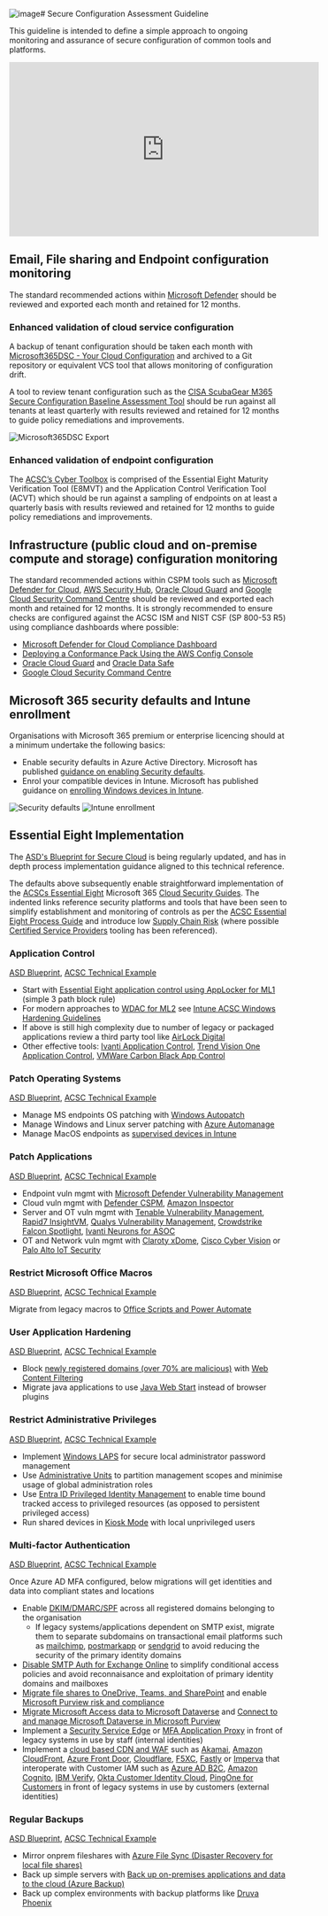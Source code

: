 ![image](https://github.com/wagov/wasocshared/assets/121014/581293d3-2ced-4929-9059-90c84608a8b0)# Secure Configuration Assessment Guideline

This guideline is intended to define a simple approach to ongoing monitoring and assurance of secure configuration of common tools and platforms.

<iframe width="560" height="315" src="https://www.youtube-nocookie.com/embed/g22fKjtMS4I?si=Z7_ZxAQDV-A0K8VL" title="YouTube video player" frameborder="0" allow="accelerometer; autoplay; clipboard-write; encrypted-media; gyroscope; picture-in-picture; web-share" allowfullscreen></iframe>

## Email, File sharing and Endpoint configuration monitoring

The standard recommended actions within [Microsoft Defender](https://security.microsoft.com/securescore?viewid=actions) should be reviewed and exported each month and retained for 12 months.

### Enhanced validation of cloud service configuration

A backup of tenant configuration should be taken each month with [Microsoft365DSC - Your Cloud Configuration](https://microsoft365dsc.com) and archived to a Git repository or equivalent VCS tool that allows monitoring of configuration drift.

A tool to review tenant configuration such as the [CISA ScubaGear M365 Secure Configuration Baseline Assessment Tool](https://github.com/cisagov/ScubaGear) should be run against all tenants at least quarterly with results reviewed and retained for 12 months to guide policy remediations and improvements.

![Microsoft365DSC Export](https://microsoft365dsc.com/Images/Marketing-Export.gif)

### Enhanced validation of endpoint configuration

The [ACSC’s Cyber Toolbox](https://www.cyber.gov.au/about-us/news/essential-eight-assessment-guidance-package) is comprised of the Essential Eight Maturity Verification Tool (E8MVT) and the Application Control Verification Tool (ACVT) which should be run against a sampling of endpoints on at least a quarterly basis with results reviewed and retained for 12 months to guide policy remediations and improvements.

## Infrastructure (public cloud and on-premise compute and storage) configuration monitoring

The standard recommended actions within CSPM tools such as [Microsoft Defender for Cloud](https://portal.azure.com/#view/Microsoft_Azure_Security/SecurityMenuBlade/~/5), [AWS Security Hub](https://aws.amazon.com/security-hub/), [Oracle Cloud Guard](https://www.oracle.com/au/security/cloud-security/cloud-guard/) and [Google Cloud Security Command Centre](https://cloud.google.com/security-command-center) should be reviewed and exported each month and retained for 12 months. It is strongly recommended to ensure checks are configured against the ACSC ISM and NIST CSF (SP 800-53 R5) using compliance dashboards where possible:

- [Microsoft Defender for Cloud Compliance Dashboard](https://learn.microsoft.com/en-us/azure/defender-for-cloud/update-regulatory-compliance-packages)
- [Deploying a Conformance Pack Using the AWS Config Console](https://docs.aws.amazon.com/config/latest/developerguide/conformance-pack-console.html)
- [Oracle Cloud Guard](https://www.oracle.com/au/security/cloud-security/cloud-guard/) and [Oracle Data Safe](https://www.oracle.com/au/security/database-security/data-safe/)
- [Google Cloud Security Command Centre](https://cloud.google.com/security-command-center)

## Microsoft 365 security defaults and Intune enrollment

Organisations with Microsoft 365 premium or enterprise licencing should at a minimum undertake the following basics:

- Enable security defaults in Azure Active Directory. Microsoft has published [guidance on enabling Security defaults](https://docs.microsoft.com/en-us/azure/active-directory/fundamentals/concept-fundamentals-security-defaults#enabling-security-defaults).
- Enrol your compatible devices in Intune. Microsoft has published guidance on [enrolling Windows devices in Intune](https://docs.microsoft.com/en-us/mem/intune/enrollment/windows-enrollment-methods).

![Security defaults](https://learn.microsoft.com/en-us/azure/active-directory/fundamentals/media/security-defaults/security-defaults-entra-admin-center.png)
![Intune enrollment](https://learn.microsoft.com/en-us/mem/intune/fundamentals/media/deployment-guide-enroll/deployment-plan-enroll.png)

## Essential Eight Implementation

The [ASD's Blueprint for Secure Cloud](https://blueprint.asd.gov.au/) is being regularly updated, and has in depth process implementation guidance aligned to this technical reference.

The defaults above subsequently enable straightforward implementation of the [ACSCs Essential Eight](https://www.cyber.gov.au/resources-business-and-government/essential-cyber-security/essential-eight) Microsoft 365 [Cloud Security Guides](https://www.cyber.gov.au/resources-business-and-government/essential-cyber-security/small-business-cyber-security/small-business-cloud-security-guides). The indented links reference security platforms and tools that have been seen to simplify establishment and monitoring of controls as per the [ACSC Essential Eight Process Guide](https://www.cyber.gov.au/resources-business-and-government/essential-cyber-security/essential-eight/essential-eight-assessment-process-guide) and introduce low [Supply Chain Risk](../guidelines/supply-chain-risk-mgmt.md) (where possible [Certified Service Providers](https://www.hostingcertification.gov.au/certified-service-providers) tooling has been referenced).

### Application Control

[ASD Blueprint](https://blueprint.asd.gov.au/security-and-governance/essential-eight/application-control/), [ACSC Technical Example](https://www.cyber.gov.au/resources-business-and-government/essential-cyber-security/small-business-cyber-security/small-business-cloud-security-guide/technical-example-application-control)

- Start with [Essential Eight application control using AppLocker for ML1](https://learn.microsoft.com/en-us/compliance/essential-eight/e8-app-control#essential-eight-application-control-using-applocker-for-ml1) (simple 3 path block rule)
- For modern approaches to [WDAC for ML2](https://learn.microsoft.com/en-us/compliance/essential-eight/e8-app-control#essential-eight-application-control-using-wdac-for-ml2) see [Intune ACSC Windows Hardening Guidelines](https://github.com/microsoft/Intune-ACSC-Windows-Hardening-Guidelines)
- If above is still high complexity due to number of legacy or packaged applications review a third party tool like [AirLock Digital](https://www.airlockdigital.com)
- Other effective tools: [Ivanti Application Control](https://www.ivanti.com/en-au/products/application-control), [Trend Vision One Application Control](https://docs.trendmicro.com/en-us/documentation/article/trend-vision-one-application-control_001), [VMWare Carbon Black App Control](https://www.vmware.com/products/app-control.html)

### Patch Operating Systems

[ASD Blueprint](https://blueprint.asd.gov.au/security-and-governance/essential-eight/patch-os/), [ACSC Technical Example](https://www.cyber.gov.au/resources-business-and-government/essential-cyber-security/small-business-cyber-security/small-business-cloud-security-guide/technical-example-patch-operating-system)

- Manage MS endpoints OS patching with [Windows Autopatch](https://learn.microsoft.com/en-us/windows/deployment/windows-autopatch/overview/windows-autopatch-deployment-guide)
- Manage Windows and Linux server patching with [Azure Automanage](https://learn.microsoft.com/en-us/azure/automanage/automanage-arc)
- Manage MacOS endpoints as [supervised devices in Intune](https://learn.microsoft.com/en-us/mem/intune/protect/software-updates-macos)

### Patch Applications

[ASD Blueprint](https://blueprint.asd.gov.au/security-and-governance/essential-eight/patch-applications/), [ACSC Technical Example](https://www.cyber.gov.au/resources-business-and-government/essential-cyber-security/small-business-cyber-security/small-business-cloud-security-guide/technical-example-patch-applications)

- Endpoint vuln mgmt with [Microsoft Defender Vulnerability Management](https://learn.microsoft.com/en-us/microsoft-365/security/defender-vulnerability-management/defender-vulnerability-management?view=o365-worldwide)
- Cloud vuln mgmt with [Defender CSPM](https://learn.microsoft.com/en-us/azure/defender-for-cloud/concept-cloud-security-posture-management), [Amazon Inspector](https://aws.amazon.com/inspector/)
- Server and OT vuln mgmt with [Tenable Vulnerability Management](https://www.tenable.com/products/tenable-io), [Rapid7 InsightVM](https://www.rapid7.com/products/insightvm/), [Qualys Vulnerability
    Management](https://www.qualys.com/apps/vulnerability-management-detection-response/), [Crowdstrike Falcon Spotlight](https://www.crowdstrike.com/products/exposure-management/falcon-spotlight-vulnerability-management/), [Ivanti Neurons for ASOC](https://www.ivanti.com/products/ivanti-neurons-for-asoc)
- OT and Network vuln mgmt with [Claroty xDome](https://claroty.com/industrial-cybersecurity/xdome), [Cisco Cyber Vision](https://www.cisco.com/site/us/en/products/security/industrial-security/cyber-vision/index.html) or [Palo Alto IoT Security](https://docs.paloaltonetworks.com/iot/iot-security-admin/iot-security-solution/iot-security-solution-structure)

### Restrict Microsoft Office Macros

[ASD Blueprint](https://blueprint.asd.gov.au/security-and-governance/essential-eight/restrict-microsoft-office-macros/), [ACSC Technical Example](https://www.cyber.gov.au/resources-business-and-government/essential-cyber-security/small-business-cyber-security/small-business-cloud-security-guide/technical-example-configure-macro-settings)

Migrate from legacy macros to [Office Scripts and Power Automate](https://learn.microsoft.com/en-us/office/dev/scripts/develop/power-automate-integration?tabs=run-script)

### User Application Hardening

[ASD Blueprint](https://blueprint.asd.gov.au/security-and-governance/essential-eight/user-application-hardening/), [ACSC Technical Example](https://www.cyber.gov.au/resources-business-and-government/essential-cyber-security/small-business-cyber-security/small-business-cloud-security-guide/technical-example-user-application-hardening)

- Block [newly registered domains (over 70% are malicious)](https://unit42.paloaltonetworks.com/newly-registered-domains-malicious-abuse-by-bad-actors/) with [Web Content Filtering](https://learn.microsoft.com/en-us/microsoft-365/security/defender-endpoint/web-content-filtering?view=o365-worldwide)
- Migrate java applications to use [Java Web Start](https://blogs.oracle.com/ebstech/post/migrate-to-java-web-start-from-java-plug-in-now) instead of browser plugins

### Restrict Administrative Privileges

[ASD Blueprint](https://blueprint.asd.gov.au/security-and-governance/essential-eight/restrict-administrative-privileges/), [ACSC Technical Example](https://www.cyber.gov.au/resources-business-and-government/essential-cyber-security/small-business-cyber-security/small-business-cloud-security-guide/technical-example-restrict-administrative-privileges)

- Implement [Windows LAPS](https://learn.microsoft.com/en-us/windows-server/identity/laps/laps-overview) for secure local administrator password management
- Use [Administrative Units](https://learn.microsoft.com/en-us/entra/identity/role-based-access-control/administrative-units) to partition management scopes and minimise usage of global administration roles
- Use [Entra ID Privileged Identity Management](https://learn.microsoft.com/en-us/entra/id-governance/privileged-identity-management/pim-configure) to enable time bound tracked access to privileged resources (as opposed to persistent privileged access)
- Run shared devices in [Kiosk Mode](https://learn.microsoft.com/en-us/mem/intune/configuration/kiosk-settings) with local unprivileged users

### Multi-factor Authentication

[ASD Blueprint](https://blueprint.asd.gov.au/security-and-governance/essential-eight/multi-factor-authentication/), [ACSC Technical Example](https://www.cyber.gov.au/resources-business-and-government/essential-cyber-security/small-business-cyber-security/small-business-cloud-security-guide/technical-example-multi-factor-authentication)

Once Azure AD MFA configured, below migrations will get identities and data into compliant states and locations

- Enable [DKIM/DMARC/SPF](https://learn.microsoft.com/en-us/microsoft-365/security/office-365-security/email-authentication-about?view=o365-worldwide#how-to-avoid-email-authentication-failures-when-sending-mail-to-microsoft-36) across all registered domains belonging to the organisation
    - If legacy systems/applications dependent on SMTP exist, migrate them to separate subdomains on transactional email platforms such as [mailchimp](https://mailchimp.com/developer/transactional/docs/smtp-integration/), [postmarkapp](https://postmarkapp.com/developer/user-guide/send-email-with-smtp) or [sendgrid](https://docs.sendgrid.com/for-developers/sending-email/getting-started-smtp) to avoid reducing the security of the primary identity domains
- [Disable SMTP Auth for Exchange Online](https://learn.microsoft.com/en-us/exchange/clients-and-mobile-in-exchange-online/authenticated-client-smtp-submission#disable-smtp-auth-in-your-organization) to simplify conditional access policies and avoid reconnaisance and exploitation of primary identity domains and mailboxes
- [Migrate file shares to OneDrive, Teams, and SharePoint](https://learn.microsoft.com/en-us/sharepointmigration/fileshare-to-odsp-migration-guide) and enable [Microsoft Purview risk and compliance](https://learn.microsoft.com/en-us/purview/purview-compliance)
- [Migrate Microsoft Access data to Microsoft Dataverse](https://learn.microsoft.com/en-us/power-apps/maker/data-platform/migrate-access-to-dataverse) and [Connect to and manage Microsoft Dataverse in Microsoft Purview](https://learn.microsoft.com/en-au/purview/register-scan-dataverse)
- Implement a [Security Service Edge](https://learn.microsoft.com/en-us/entra/architecture/sse-deployment-guide-intro) or [MFA Application Proxy](https://learn.microsoft.com/en-us/entra/identity/app-proxy/application-proxy) in front of legacy systems in use by staff (internal identities)
- Implement a [cloud based CDN and WAF](https://soc.cyber.wa.gov.au/guidelines/network-management/#web-application-firewalls-wafs-and-content-delivery-networks-cdns) such as [Akamai](https://www.akamai.com/products/app-and-api-protector), [Amazon CloudFront](https://aws.amazon.com/blogs/security/protect-public-clients-for-amazon-cognito-by-using-an-amazon-cloudfront-proxy/), [Azure Front Door](https://learn.microsoft.com/en-us/azure/web-application-firewall/afds/afds-overview), [Cloudflare](https://www.cloudflare.com/en-au/application-services/products/waf/), [F5XC](https://docs.cloud.f5.com/docs/quick-start/service-chaining-cdn-waap), [Fastly](https://www.fastly.com/products/web-application-api-protection) or [Imperva](https://docs.imperva.com/bundle/cloud-application-security/page/introducing/overview.htm) that interoperate with Customer IAM such as [Azure AD B2C](https://learn.microsoft.com/en-us/azure/active-directory-b2c/overview), [Amazon Cognito](https://aws.amazon.com/cognito/), [IBM Verify](https://www.ibm.com/products/verify-identity), [Okta Customer Identity Cloud](https://www.okta.com/customer-identity/), [PingOne for Customers](https://www.pingidentity.com/en/platform/solutions/pingone-for-customers.html) in front of legacy systems in use by customers (external identities)

### Regular Backups

[ASD Blueprint](https://blueprint.asd.gov.au/security-and-governance/essential-eight/regular-backups/), [ACSC Technical Example](https://www.cyber.gov.au/resources-business-and-government/essential-cyber-security/small-business-cyber-security/small-business-cloud-security-guide/technical-example-regular-backups)

- Mirror onprem fileshares with [Azure File Sync (Disaster Recovery for local file shares)](https://learn.microsoft.com/en-us/azure/architecture/example-scenario/hybrid/hybrid-file-share-dr-remote-local-branch-workers)
- Back up simple servers with [Back up on-premises applications and data to the cloud (Azure Backup)](https://learn.microsoft.com/en-us/azure/architecture/solution-ideas/articles/backup-archive-on-premises-applications)
- Back up complex environments with backup platforms like [Druva Phoenix](https://www.druva.com/products/data-center)
